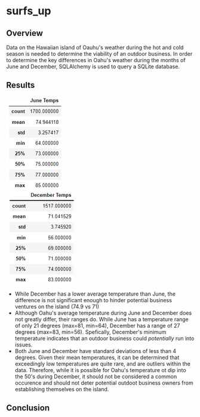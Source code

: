 # surfs_up

## Overview

Data on the Hawaiian island of Oauhu's weather during the hot and cold season is needed to determine the viability of an outdoor business. In order to determine the key differences in Oahu's weather during the months of June and December, SQLAlchemy is used to query a SQLite database. 

## Results

![June Temperatures](Images/June_Temps.png) <br />
![December Temperatures](Images/December_Temps.png)

- While December has a lower average temperature than June, the difference is not significant enough to hinder potential business ventures on the island (74.9 vs 71)
- Although Oahu's average temperature during June and December does not greatly differ, their ranges do. While June has a temperature range of only 21 degrees (max=81, min=64), December has a range of 27 degrees (max=83, min=56). Spefically, December's minimum temperature indicates that an outdoor business could _potentially_ run into issues.
- Both June and December have standard deviations of less than 4 degrees. Given their mean temperatures, it can be determined that exceedingly low temperatures are quite rare, and are outliers within the data. Therefore, while it is possible for Oahu's temperature ot dip into the 50's during December, it should not be considered a common occurence and should not deter potential outdoot business owners from establishing themselves on the island. 

## Conclusion 

